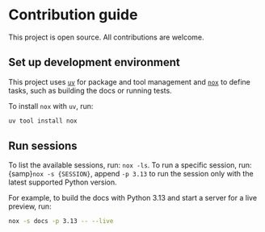 # Contribution guide

This project is open source.
All contributions are welcome.

## Set up development environment

This project uses [`uv`](https://docs.astral.sh/uv/) for package and tool management
and [`nox`](https://nox.thea.codes/en/stable/index.html) to define tasks,
such as building the docs or running tests.

To install `nox` with `uv`, run:

```sh
uv tool install nox
```

## Run sessions

To list the available sessions, run: `nox -ls`.
To run a specific session, run: {samp}`nox -s {SESSION}`,
append `-p 3.13` to run the session only with the latest supported Python version.

For example, to build the docs with Python 3.13 and start a server for a live preview, run:

```sh
nox -s docs -p 3.13 -- --live
```
